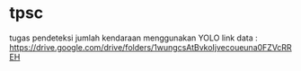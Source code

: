 # tpsc
tugas pendeteksi jumlah kendaraan menggunakan YOLO
link data : https://drive.google.com/drive/folders/1wungcsAtBvkoIjvecoueuna0FZVcRREH
